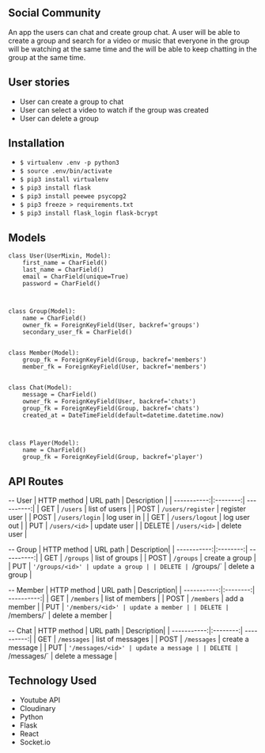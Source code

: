 ## Social Community

An app the users can chat and create group chat. A user will be able to create a group and search for a video or music that everyone in the group will be watching at the same time and the will be able to keep chatting in the group at the same time.

## User stories

* User can create a group to chat
* User can select a video to watch if the group was created
* User can delete a group

## Installation

* ```$ virtualenv .env -p python3```
* ```$ source .env/bin/activate```
* ```$ pip3 install virtualenv```
* ```$ pip3 install flask```
* ```$ pip3 install peewee psycopg2```
* ```$ pip3 freeze > requirements.txt```
* ```$ pip3 install flask_login flask-bcrypt```


## Models 
```
class User(UserMixin, Model):
	first_name = CharField()
	last_name = CharField()
	email = CharField(unique=True)
	password = CharField()



class Group(Model):
	name = CharField()
	owner_fk = ForeignKeyField(User, backref='groups')
	secondary_user_fk = CharField()


class Member(Model):
	group_fk = ForeignKeyField(Group, backref='members')
	member_fk = ForeignKeyField(User, backref='members')


class Chat(Model):
	message = CharField()
	owner_fk = ForeignKeyField(User, backref='chats')
	group_fk = ForeignKeyField(Group, backref='chats')
	created_at = DateTimeField(default=datetime.datetime.now)



class Player(Model):
	name = CharField()
	group_fk = ForeignKeyField(Group, backref='player')
```

## API Routes

-- User
| HTTP method | URL path | Description |
| -----------:|:--------:| ----------:|
| GET | `/users` | list of users |
| POST | `/users/register` | register user |
| POST | `/users/login` | log user in |
| GET | `/users/logout` | log user out |
| PUT | `/users/<id>` | update user |
| DELETE | `/users/<id>` | delete user |


-- Group
| HTTP method | URL path | Description|
| -----------:|:--------:| ----------:|
| GET | `/groups` | list of groups |
| POST | `/groups` | create a group |
| PUT | `'/groups/<id>' | update a group |
| DELETE | `/groups/<id>` | delete a group |


-- Member
| HTTP method | URL path | Description|
| -----------:|:--------:| ----------:|
| GET | `/members` | list of members |
| POST | `/members` | add a member |
| PUT | `'/members/<id>' | update a member |
| DELETE | `/members/<id>` | delete a member |


-- Chat
| HTTP method | URL path | Description|
| -----------:|:--------:| ----------:|
| GET | `/messages` | list of messages |
| POST | `/messages` | create a message |
| PUT | `'/messages/<id>' | update a message |
| DELETE | `/messages/<id>` | delete a message |





## Technology Used

* Youtube API
* Cloudinary
* Python
* Flask
* React
* Socket.io
